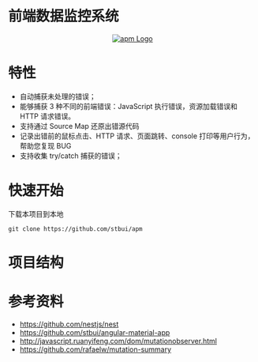 # 前端数据监控系统

<p align="center">
  <a href="./" target="blank"><img src="apm-manager/src/assets/apm-logo.png" alt="apm Logo" /></a>
</p>

# 特性

-   自动捕获未处理的错误；
-   能够捕获 3 种不同的前端错误：JavaScript 执行错误，资源加载错误和 HTTP 请求错误。
-   支持通过 Source Map 还原出错源代码
-   记录出错前的鼠标点击、HTTP 请求、页面跳转、console 打印等用户行为，帮助您复现 BUG
-   支持收集 try/catch 捕获的错误；

# 快速开始

下载本项目到本地

```
git clone https://github.com/stbui/apm
```

# 项目结构

# 参考资料

-   https://github.com/nestjs/nest
-   https://github.com/stbui/angular-material-app
-   http://javascript.ruanyifeng.com/dom/mutationobserver.html
-   https://github.com/rafaelw/mutation-summary
